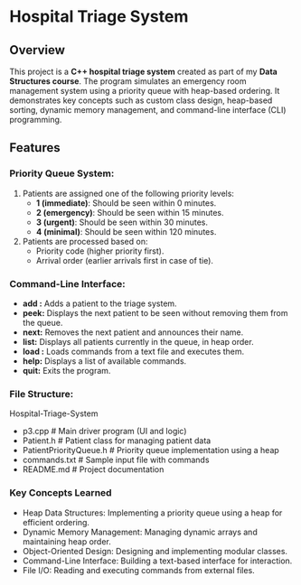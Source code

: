 # Hospital Triage System

## Overview
This project is a **C++ hospital triage system** created as part of my **Data Structures course**. The program simulates an emergency room management system using a priority queue with heap-based ordering. It demonstrates key concepts such as custom class design, heap-based sorting, dynamic memory management, and command-line interface (CLI) programming.

## Features
### Priority Queue System:
1. Patients are assigned one of the following priority levels:
   - **1 (immediate)**: Should be seen within 0 minutes.
   - **2 (emergency)**: Should be seen within 15 minutes.
   - **3 (urgent)**: Should be seen within 30 minutes.
   - **4 (minimal)**: Should be seen within 120 minutes.
2. Patients are processed based on:
   - Priority code (higher priority first).
   - Arrival order (earlier arrivals first in case of tie).

### Command-Line Interface:
- **add <priority-code> <patient-name>:** Adds a patient to the triage system.
- **peek:** Displays the next patient to be seen without removing them from the queue.
- **next:** Removes the next patient and announces their name.
- **list:** Displays all patients currently in the queue, in heap order.
- **load <file>:** Loads commands from a text file and executes them.
- **help:** Displays a list of available commands.
- **quit:** Exits the program.

### File Structure:
Hospital-Triage-System
  - p3.cpp                     # Main driver program (UI and logic)
  - Patient.h                  # Patient class for managing patient data
  - PatientPriorityQueue.h     # Priority queue implementation using a heap
  - commands.txt               # Sample input file with commands
  - README.md                  # Project documentation

### Key Concepts Learned
  - Heap Data Structures: Implementing a priority queue using a heap for efficient ordering.
  - Dynamic Memory Management: Managing dynamic arrays and maintaining heap order.
  - Object-Oriented Design: Designing and implementing modular classes.
  - Command-Line Interface: Building a text-based interface for interaction.
  - File I/O: Reading and executing commands from external files.
